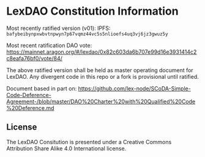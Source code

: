 # LexDAO Constitution Information

Most recently ratified version (v01): IPFS: `bafybeibynpxwbvtnpwyn7p67vqmz44vc5s5nlioefs4uq3vj6jz3gwuz5y`

Most recent ratification DAO vote: https://mainnet.aragon.org/#/lexdao/0x82c603da6b707e99d16e3931414c2c8eafa76bf0/vote/84/

The above ratified version shall be held as master operating document for LexDAO. Any divergent code in this repo or a fork is provisional until ratified.


Document based in part on: https://github.com/lex-node/SCoDA-Simple-Code-Deference-Agreement-/blob/master/DAO%20Charter%20with%20Qualified%20Code%20Deference.md



## License

The LexDAO Consitution is presented under a Creative Commons Attribution Share Alike 4.0 International license.
